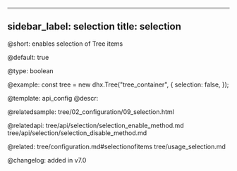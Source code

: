 
---
sidebar_label: selection
title: selection
---          

@short: enables selection of Tree items

@default: true



@type: boolean

@example: 
const tree = new dhx.Tree("tree_container", {
    selection: false,
});


@template:	api_config
@descr: 



@relatedsample:
tree/02_configuration/09_selection.html

@relatedapi: tree/api/selection/selection_enable_method.md
tree/api/selection/selection_disable_method.md

@related: tree/configuration.md#selectionofitems
tree/usage_selection.md


@changelog: added in v7.0